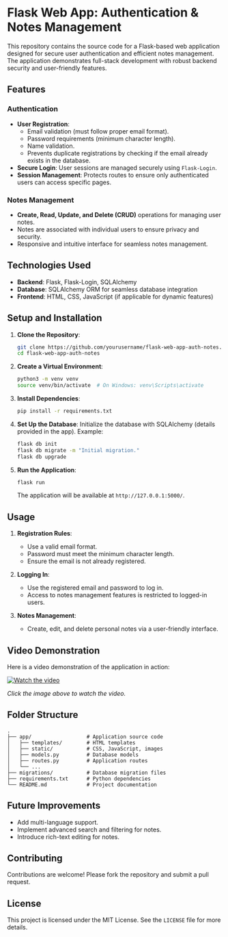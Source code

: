 # Flask Web App: Authentication & Notes Management

This repository contains the source code for a Flask-based web application designed for secure user authentication and efficient notes management. The application demonstrates full-stack development with robust backend security and user-friendly features.

## Features

### Authentication
- **User Registration**: 
  - Email validation (must follow proper email format).
  - Password requirements (minimum character length).
  - Name validation.
  - Prevents duplicate registrations by checking if the email already exists in the database.
- **Secure Login**: User sessions are managed securely using `Flask-Login`.
- **Session Management**: Protects routes to ensure only authenticated users can access specific pages.

### Notes Management
- **Create, Read, Update, and Delete (CRUD)** operations for managing user notes.
- Notes are associated with individual users to ensure privacy and security.
- Responsive and intuitive interface for seamless notes management.

## Technologies Used

- **Backend**: Flask, Flask-Login, SQLAlchemy
- **Database**: SQLAlchemy ORM for seamless database integration
- **Frontend**: HTML, CSS, JavaScript (if applicable for dynamic features)

## Setup and Installation

1. **Clone the Repository**:
   ```bash
   git clone https://github.com/yourusername/flask-web-app-auth-notes.git
   cd flask-web-app-auth-notes
   ```

2. **Create a Virtual Environment**:
   ```bash
   python3 -m venv venv
   source venv/bin/activate  # On Windows: venv\Scripts\activate
   ```

3. **Install Dependencies**:
   ```bash
   pip install -r requirements.txt
   ```

4. **Set Up the Database**:
   Initialize the database with SQLAlchemy (details provided in the app). Example:
   ```bash
   flask db init
   flask db migrate -m "Initial migration."
   flask db upgrade
   ```

5. **Run the Application**:
   ```bash
   flask run
   ```
   The application will be available at `http://127.0.0.1:5000/`.

## Usage

1. **Registration Rules**:
   - Use a valid email format.
   - Password must meet the minimum character length.
   - Ensure the email is not already registered.

2. **Logging In**:
   - Use the registered email and password to log in.
   - Access to notes management features is restricted to logged-in users.

3. **Notes Management**:
   - Create, edit, and delete personal notes via a user-friendly interface.

## Video Demonstration

Here is a video demonstration of the application in action:

[![Watch the video](https://img.youtube.com/vi/YOUR_VIDEO_ID/0.jpg)](https://github.com/its-imthiyas/Web-Application---Notes---Python-Flask-/blob/main/Notes%20Authentication%20Web%20App%20(Flask).mov)

*Click the image above to watch the video.*

## Folder Structure
```
.
├── app/                  # Application source code
│   ├── templates/        # HTML templates
│   ├── static/           # CSS, JavaScript, images
│   ├── models.py         # Database models
│   ├── routes.py         # Application routes
│   └── ...
├── migrations/           # Database migration files
├── requirements.txt      # Python dependencies
└── README.md             # Project documentation
```

## Future Improvements
- Add multi-language support.
- Implement advanced search and filtering for notes.
- Introduce rich-text editing for notes.

## Contributing

Contributions are welcome! Please fork the repository and submit a pull request.

## License

This project is licensed under the MIT License. See the `LICENSE` file for more details.
